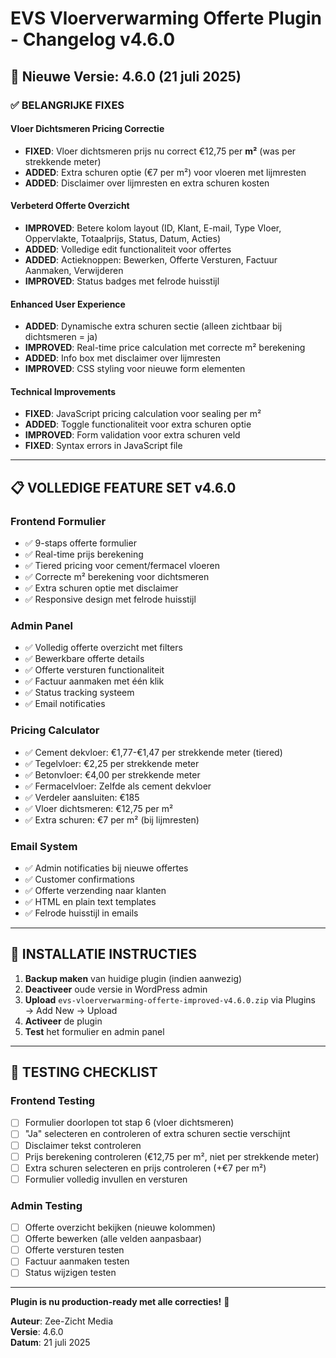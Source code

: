 # EVS Vloerverwarming Offerte Plugin - Changelog v4.6.0

## 🚀 Nieuwe Versie: 4.6.0 (21 juli 2025)

### ✅ BELANGRIJKE FIXES

#### **Vloer Dichtsmeren Pricing Correctie**
- **FIXED**: Vloer dichtsmeren prijs nu correct €12,75 per **m²** (was per strekkende meter)
- **ADDED**: Extra schuren optie (€7 per m²) voor vloeren met lijmresten
- **ADDED**: Disclaimer over lijmresten en extra schuren kosten

#### **Verbeterd Offerte Overzicht**
- **IMPROVED**: Betere kolom layout (ID, Klant, E-mail, Type Vloer, Oppervlakte, Totaalprijs, Status, Datum, Acties)
- **ADDED**: Volledige edit functionaliteit voor offertes
- **ADDED**: Actieknoppen: Bewerken, Offerte Versturen, Factuur Aanmaken, Verwijderen
- **IMPROVED**: Status badges met felrode huisstijl

#### **Enhanced User Experience**
- **ADDED**: Dynamische extra schuren sectie (alleen zichtbaar bij dichtsmeren = ja)
- **IMPROVED**: Real-time price calculation met correcte m² berekening
- **ADDED**: Info box met disclaimer over lijmresten
- **IMPROVED**: CSS styling voor nieuwe form elementen

#### **Technical Improvements**
- **FIXED**: JavaScript pricing calculation voor sealing per m²
- **ADDED**: Toggle functionaliteit voor extra schuren optie
- **IMPROVED**: Form validation voor extra schuren veld
- **FIXED**: Syntax errors in JavaScript file

---

## 📋 VOLLEDIGE FEATURE SET v4.6.0

### **Frontend Formulier**
- ✅ 9-staps offerte formulier
- ✅ Real-time prijs berekening
- ✅ Tiered pricing voor cement/fermacel vloeren
- ✅ Correcte m² berekening voor dichtsmeren
- ✅ Extra schuren optie met disclaimer
- ✅ Responsive design met felrode huisstijl

### **Admin Panel**
- ✅ Volledig offerte overzicht met filters
- ✅ Bewerkbare offerte details
- ✅ Offerte versturen functionaliteit
- ✅ Factuur aanmaken met één klik
- ✅ Status tracking systeem
- ✅ Email notificaties

### **Pricing Calculator**
- ✅ Cement dekvloer: €1,77-€1,47 per strekkende meter (tiered)
- ✅ Tegelvloer: €2,25 per strekkende meter
- ✅ Betonvloer: €4,00 per strekkende meter
- ✅ Fermacelvloer: Zelfde als cement dekvloer
- ✅ Verdeler aansluiten: €185
- ✅ Vloer dichtsmeren: €12,75 per m²
- ✅ Extra schuren: €7 per m² (bij lijmresten)

### **Email System**
- ✅ Admin notificaties bij nieuwe offertes
- ✅ Customer confirmations
- ✅ Offerte verzending naar klanten
- ✅ HTML en plain text templates
- ✅ Felrode huisstijl in emails

---

## 🔧 INSTALLATIE INSTRUCTIES

1. **Backup maken** van huidige plugin (indien aanwezig)
2. **Deactiveer** oude versie in WordPress admin
3. **Upload** `evs-vloerverwarming-offerte-improved-v4.6.0.zip` via Plugins → Add New → Upload
4. **Activeer** de plugin
5. **Test** het formulier en admin panel

---

## 🎯 TESTING CHECKLIST

### **Frontend Testing**
- [ ] Formulier doorlopen tot stap 6 (vloer dichtsmeren)
- [ ] "Ja" selecteren en controleren of extra schuren sectie verschijnt
- [ ] Disclaimer tekst controleren
- [ ] Prijs berekening controleren (€12,75 per m², niet per strekkende meter)
- [ ] Extra schuren selecteren en prijs controleren (+€7 per m²)
- [ ] Formulier volledig invullen en versturen

### **Admin Testing**
- [ ] Offerte overzicht bekijken (nieuwe kolommen)
- [ ] Offerte bewerken (alle velden aanpasbaar)
- [ ] Offerte versturen testen
- [ ] Factuur aanmaken testen
- [ ] Status wijzigen testen

---

**Plugin is nu production-ready met alle correcties!** 🚀

**Auteur**: Zee-Zicht Media  
**Versie**: 4.6.0  
**Datum**: 21 juli 2025
